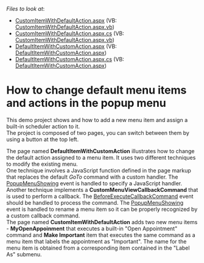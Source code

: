 <!-- default file list -->
*Files to look at*:

* [CustomItemWithDefaultAction.aspx](./CS/WebSite/CustomItemWithDefaultAction.aspx) (VB: [CustomItemWithDefaultAction.aspx.vb](./VB/WebSite/CustomItemWithDefaultAction.aspx.vb))
* [CustomItemWithDefaultAction.aspx.cs](./CS/WebSite/CustomItemWithDefaultAction.aspx.cs) (VB: [CustomItemWithDefaultAction.aspx.vb](./VB/WebSite/CustomItemWithDefaultAction.aspx.vb))
* [DefaultItemWithCustomAction.aspx](./CS/WebSite/DefaultItemWithCustomAction.aspx) (VB: [DefaultItemWithCustomAction.aspx](./VB/WebSite/DefaultItemWithCustomAction.aspx))
* [DefaultItemWithCustomAction.aspx.cs](./CS/WebSite/DefaultItemWithCustomAction.aspx.cs) (VB: [DefaultItemWithCustomAction.aspx](./VB/WebSite/DefaultItemWithCustomAction.aspx))
<!-- default file list end -->
# How to change default menu items and actions in the popup menu


<p>This demo project shows  and how to add a new menu item and assign a built-in scheduler action to it. <br />
The project is composed of two pages, you can switch between them by using a button at the top left. </p><p>The page named <strong>DefaultItemWithCustomAction</strong> illustrates how to change the default action assigned to a menu item.  It uses two different techniques to modify the existing menu.  <br />
One technique involves a JavaScript function defined in the page markup that replaces the default <i>GoTo</i> command with  a custom handler. The <a href="http://help.devexpress.com/#AspNet/DevExpressWebASPxSchedulerASPxScheduler_PopupMenuShowingtopic"><u>PopupMenuShowing</u></a> event is handled to specify a JavaScript handler.<br />
Another technique implements a <strong>CustomMenuViewCallbackCommand</strong> that is used to perform a callback. The <a href="http://help.devexpress.com/#AspNet/DevExpressWebASPxSchedulerASPxScheduler_BeforeExecuteCallbackCommandtopic"><u>BeforeExecuteCallbackCommand</u></a> event should be handled to process the command.  The <a href="http://help.devexpress.com/#AspNet/DevExpressWebASPxSchedulerASPxScheduler_PopupMenuShowingtopic"><u>PopupMenuShowing</u></a> event is handled to rename a menu item so it can be properly recognized by a custom callback command.<br />
The page named <strong>CustomItemWithDefaultAction</strong> adds two new menu items - <strong>MyOpenAppoinment</strong> that executes a built-in "Open Appointment" command and <strong>Make Important</strong> item that executes the same command as a menu item that labels the appointment as "Important". The name for the menu item is obtained from a corresponding item contained in the  "Label As" submenu.</p><br />


<br/>


